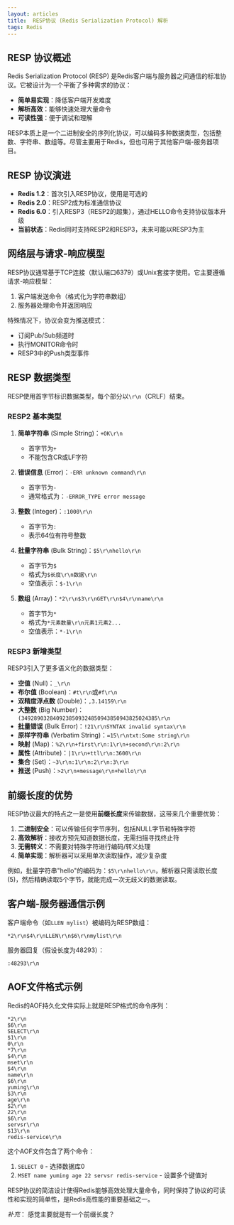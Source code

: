 ```yaml
---
layout: articles
title:  RESP协议 (Redis Serialization Protocol) 解析
tags: Redis
---
```


## RESP 协议概述

Redis Serialization Protocol (RESP) 是Redis客户端与服务器之间通信的标准协议。它被设计为一个平衡了多种需求的协议：

- **简单易实现**：降低客户端开发难度
- **解析高效**：能够快速处理大量命令
- **可读性强**：便于调试和理解

RESP本质上是一个二进制安全的序列化协议，可以编码多种数据类型，包括整数、字符串、数组等。尽管主要用于Redis，但也可用于其他客户端-服务器项目。

## RESP 协议演进

- **Redis 1.2**：首次引入RESP协议，使用是可选的
- **Redis 2.0**：RESP2成为标准通信协议
- **Redis 6.0**：引入RESP3（RESP2的超集），通过HELLO命令支持协议版本升级
- **当前状态**：Redis同时支持RESP2和RESP3，未来可能以RESP3为主

## 网络层与请求-响应模型

RESP协议通常基于TCP连接（默认端口6379）或Unix套接字使用。它主要遵循请求-响应模型：

1. 客户端发送命令（格式化为字符串数组）
2. 服务器处理命令并返回响应

特殊情况下，协议会变为推送模式：
- 订阅Pub/Sub频道时
- 执行MONITOR命令时
- RESP3中的Push类型事件

## RESP 数据类型

RESP使用首字节标识数据类型，每个部分以`\r\n`（CRLF）结束。

### RESP2 基本类型

1. **简单字符串** (Simple String)：`+OK\r\n`
   - 首字节为`+`
   - 不能包含CR或LF字符

2. **错误信息** (Error)：`-ERR unknown command\r\n`
   - 首字节为`-`
   - 通常格式为：`-ERROR_TYPE error message`

3. **整数** (Integer)：`:1000\r\n`
   - 首字节为`:`
   - 表示64位有符号整数

4. **批量字符串** (Bulk String)：`$5\r\nhello\r\n`
   - 首字节为`$`
   - 格式为`$长度\r\n数据\r\n`
   - 空值表示：`$-1\r\n`

5. **数组** (Array)：`*2\r\n$3\r\nGET\r\n$4\r\nname\r\n`
   - 首字节为`*`
   - 格式为`*元素数量\r\n元素1元素2...`
   - 空值表示：`*-1\r\n`

### RESP3 新增类型

RESP3引入了更多语义化的数据类型：

- **空值** (Null)：`_\r\n`
- **布尔值** (Boolean)：`#t\r\n`或`#f\r\n`
- **双精度浮点数** (Double)：`,3.14159\r\n`
- **大整数** (Big Number)：`(3492890328409238509324850943850943825024385\r\n`
- **批量错误** (Bulk Error)：`!21\r\nSYNTAX invalid syntax\r\n`
- **原样字符串** (Verbatim String)：`=15\r\ntxt:Some string\r\n`
- **映射** (Map)：`%2\r\n+first\r\n:1\r\n+second\r\n:2\r\n`
- **属性** (Attribute)：`|1\r\n+ttl\r\n:3600\r\n`
- **集合** (Set)：`~3\r\n:1\r\n:2\r\n:3\r\n`
- **推送** (Push)：`>2\r\n+message\r\n+hello\r\n`

## 前缀长度的优势

RESP协议最大的特点之一是使用**前缀长度**来传输数据，这带来几个重要优势：

1. **二进制安全**：可以传输任何字节序列，包括NULL字节和特殊字符
2. **高效解析**：接收方预先知道数据长度，无需扫描寻找终止符
3. **无需转义**：不需要对特殊字符进行编码/转义处理
4. **简单实现**：解析器可以采用单次读取操作，减少复杂度

例如，批量字符串"hello"的编码为：`$5\r\nhello\r\n`，解析器只需读取长度(5)，然后精确读取5个字节，就能完成一次无歧义的数据读取。

## 客户端-服务器通信示例

客户端命令（如`LLEN mylist`）被编码为RESP数组：

```
*2\r\n$4\r\nLLEN\r\n$6\r\nmylist\r\n
```

服务器回复（假设长度为48293）：

```
:48293\r\n
```

## AOF文件格式示例

Redis的AOF持久化文件实际上就是RESP格式的命令序列：

```
*2\r\n
$6\r\n
SELECT\r\n
$1\r\n
0\r\n
*7\r\n
$4\r\n
mset\r\n
$4\r\n
name\r\n
$6\r\n
yuming\r\n
$3\r\n
age\r\n
$2\r\n
22\r\n
$6\r\n
servsr\r\n
$13\r\n
redis-service\r\n
```

这个AOF文件包含了两个命令：
1. `SELECT 0` - 选择数据库0
2. `MSET name yuming age 22 servsr redis-service` - 设置多个键值对

RESP协议的简洁设计使得Redis能够高效处理大量命令，同时保持了协议的可读性和实现的简单性，是Redis高性能的重要基础之一。

*补充*： 感觉主要就是有一个前缀长度？
